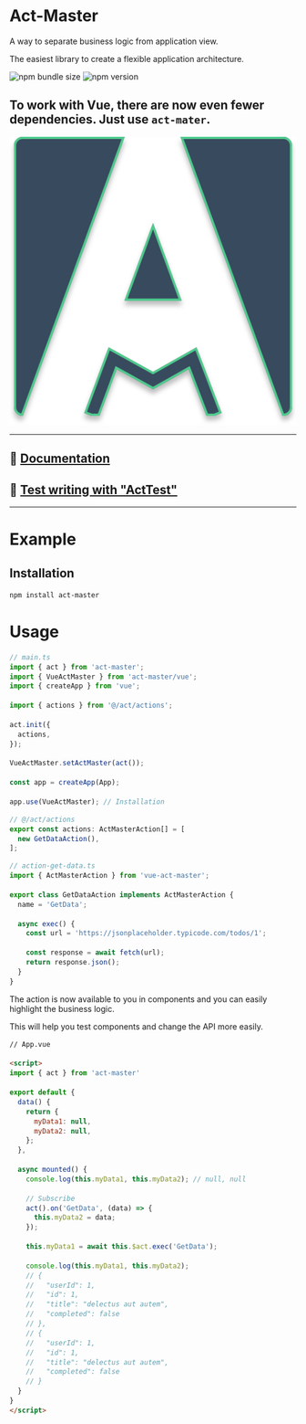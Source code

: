 # Act-Master

A way to separate business logic from application view.

The easiest library to create a flexible application architecture.


![npm bundle size](https://img.shields.io/bundlephobia/minzip/act-master)
![npm version](https://img.shields.io/npm/v/act-master)

## To work with Vue, there are now even fewer dependencies. Just use `act-mater`.


<div align="center">
  <img  src="https://raw.githubusercontent.com/avil13/vue-act-master/master/assets/act-master-logo.svg" alt="vue-act-master">
</div>

---

## 📗 [Documentation](https://avil13.github.io/vue-act-master/)

## 🧪 [Test writing with "ActTest"](https://github.com/avil13/vue-act-master/blob/master/packages/act-master/src/test-utils/README.md)


---

# Example

## Installation

```bash
npm install act-master
```

# Usage

```ts
// main.ts
import { act } from 'act-master';
import { VueActMaster } from 'act-master/vue';
import { createApp } from 'vue';

import { actions } from '@/act/actions';

act.init({
  actions,
});

VueActMaster.setActMaster(act());

const app = createApp(App);

app.use(VueActMaster); // Installation
```

```ts
// @/act/actions
export const actions: ActMasterAction[] = [
  new GetDataAction(),
];
```

```ts
// action-get-data.ts
import { ActMasterAction } from 'vue-act-master';

export class GetDataAction implements ActMasterAction {
  name = 'GetData';

  async exec() {
    const url = 'https://jsonplaceholder.typicode.com/todos/1';

    const response = await fetch(url);
    return response.json();
  }
}
```
The action is now available to you in components and you can easily highlight the business logic.

This will help you test components and change the API more easily.

```html
// App.vue

<script>
import { act } from 'act-master'

export default {
  data() {
    return {
      myData1: null,
      myData2: null,
    };
  },

  async mounted() {
    console.log(this.myData1, this.myData2); // null, null

    // Subscribe
    act().on('GetData', (data) => {
      this.myData2 = data;
    });

    this.myData1 = await this.$act.exec('GetData');

    console.log(this.myData1, this.myData2);
    // {
    //   "userId": 1,
    //   "id": 1,
    //   "title": "delectus aut autem",
    //   "completed": false
    // },
    // {
    //   "userId": 1,
    //   "id": 1,
    //   "title": "delectus aut autem",
    //   "completed": false
    // }
  }
}
</script>
```
